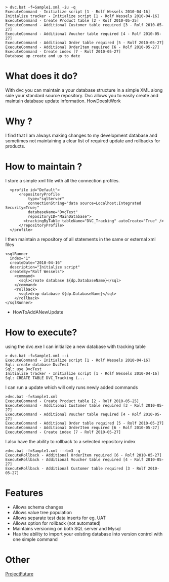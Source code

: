 
```
> dvc.bat -f=Sample1.xml -iu -q
ExecuteCommand - Initialize script [1 - Rolf Wessels 2010-04-16]
Initialize tracker - Initialize script [1 - Rolf Wessels 2010-04-16]
ExecuteCommand - Create Product table [2 - Rolf 2010-05-25]
ExecuteCommand - Additional Customer table required [3 - Rolf 2010-05-27]
ExecuteCommand - Additional Voucher table required [4 - Rolf 2010-05-27]
ExecuteCommand - Additional Order table required [5 - Rolf 2010-05-27]
ExecuteCommand - Additional OrderItem required [6 - Rolf 2010-05-27]
ExecuteCommand - Create index [7 - Rolf 2010-05-27]
Database up create and up to date
```

# What does it do? #

With dvc you can maintain a your database structure in a simple XML along side your standard source repository. Dvc allows you to easily create and maintain database update information. HowDoesItWork

# Why ? #

I find that I am always making changes to my development database and sometimes not maintaining a clear list of required update and rollbacks for products.

# How to maintain ? #

I store a simple xml file with all the connection profiles.
```
  <profile id="Default">
      <repositoryProfile
          type="sqlServer"
          connectionString="data source=Localhost;Integrated Security=True;"
          databaseName="DvcTest"
          repositoryID="MainDatabase">
        <trackingByTable tableName="DVC_Tracking" autoCreate="True" />
      </repositoryProfile>
  </profile>
```

I then maintain a repository of all statements in the same or external xml files

```
<sqlRunner 
  index="1" 
  createDate="2010-04-16" 
  description="Initialize script" 
  createBy="Rolf Wessels">
    <command>
      <sql>create database ${dp.DatabaseName}</sql>
    </command>
    <rollback>
      <sql>drop database ${dp.DatabaseName}</sql>
    </rollback>
</sqlRunner>

```

  * HowToAddANewUpdate



# How to execute? #

using the dvc.exe I can initialize a new database with tracking table
```
> dvc.bat -f=Sample1.xml --i
ExecuteCommand - Initialize script [1 - Rolf Wessels 2010-04-16]
Sql: create database DvcTest
Sql: use DvcTest
Initialize tracker - Initialize script [1 - Rolf Wessels 2010-04-16]
Sql: CREATE TABLE DVC_Tracking (...
```

I can run a update which will only runs newly added commands

```
>dvc.bat -f=Sample1.xml
ExecuteCommand - Create Product table [2 - Rolf 2010-05-25]
ExecuteCommand - Additional Customer table required [3 - Rolf 2010-05-27]
ExecuteCommand - Additional Voucher table required [4 - Rolf 2010-05-27]
ExecuteCommand - Additional Order table required [5 - Rolf 2010-05-27]
ExecuteCommand - Additional OrderItem required [6 - Rolf 2010-05-27]
ExecuteCommand - Create index [7 - Rolf 2010-05-27]
```

I also have the ability to rollback to a selected repository index
```
>dvc.bat -f=Sample1.xml --rb=3 -q
ExecuteRollback - Additional OrderItem required [6 - Rolf 2010-05-27]
ExecuteRollback - Additional Voucher table required [4 - Rolf 2010-05-27]
ExecuteRollback - Additional Customer table required [3 - Rolf 2010-05-27]
```

# Features #

  * Allows schema changes
  * Allows value tree population
  * Allows separate test data inserts for eg. UAT
  * Allows option for rollback (not automated)
  * Maintains versioning on both SQL server and Mysql
  * Has the ability to import your existing database into version control with one simple command



# Other #
[ProjectFuture](ProjectFuture.md)